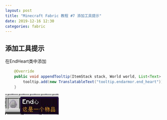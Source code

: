 ```yaml
---
layout: post
title: "Minecraft Fabric 教程 #7 添加工具提示"
date: 2019-12-16 12:30
categories: fabric
---
```



## 添加工具提示

在EndHeart类中添加

```java
    @Override
    public void appendTooltip(ItemStack stack, World world, List<Text> tooltip, TooltipContext context) {
        tooltip.add(new TranslatableText("tooltip.endarmor.end_heart"));
    }
```

![7 1](/assets/fabric/7-1.jpg)